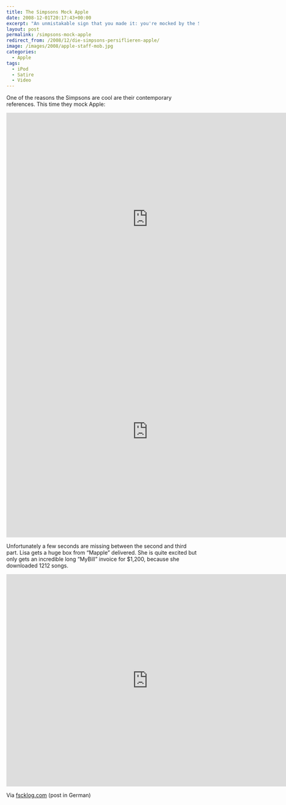 ```yaml
---
title: The Simpsons Mock Apple
date: 2008-12-01T20:17:43+00:00
excerpt: "An unmistakable sign that you made it: you're mocked by the Simpsons."
layout: post
permalink: /simpsons-mock-apple
redirect_from: /2008/12/die-simpsons-persiflieren-apple/
image: /images/2008/apple-staff-mob.jpg
categories:
  - Apple
tags:
  - iPod
  - Satire
  - Video
---
```

One of the reasons the Simpsons are cool are their contemporary references. This time they mock Apple:

<iframe src="https://www.youtube-nocookie.com/embed/7L2fsubA2-c" width="740" height="555" frameborder="0" allowfullscreen></iframe>

<iframe src="https://www.youtube-nocookie.com/embed/CZGIn9bpALo" width="740" height="555" frameborder="0" allowfullscreen></iframe>

Unfortunately a few seconds are missing between the second and third part. Lisa gets a huge box from “Mapple” delivered. She is quite excited but only gets an incredible long “MyBill” invoice for $1,200, because she downloaded 1212 songs.

<iframe src="https://www.youtube-nocookie.com/embed/WL2l_Q1AR_Q" width="740" height="555" frameborder="0" allowfullscreen></iframe>

Via [fscklog.com](http://www.fscklog.com/2008/12/the-simpsons---ein-besuch-im-mapple-store-video.html) (post in German)